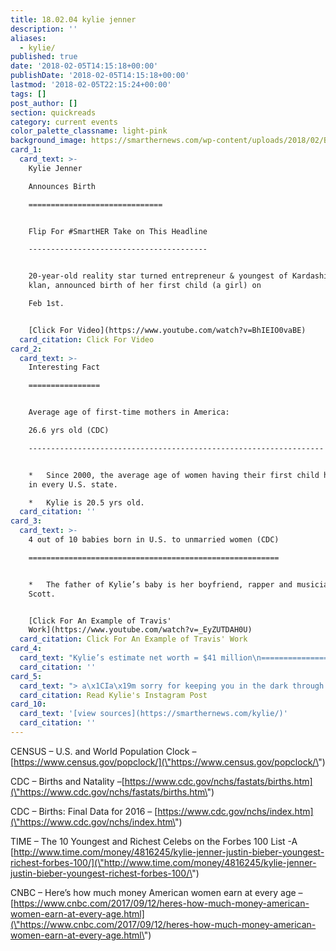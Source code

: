 ```yaml
---
title: 18.02.04 kylie jenner
description: ''
aliases:
  - kylie/
published: true
date: '2018-02-05T14:15:18+00:00'
publishDate: '2018-02-05T14:15:18+00:00'
lastmod: '2018-02-05T22:15:24+00:00'
tags: []
post_author: []
section: quickreads
category: current events
color_palette_classname: light-pink
background_image: https://smarthernews.com/wp-content/uploads/2018/02/Baby-360x360.jpeg
card_1:
  card_text: >-
    Kylie Jenner  

    Announces Birth

    ==============================


    Flip For #SmartHER Take on This Headline

    ----------------------------------------


    20-year-old reality star turned entrepreneur & youngest of Kardashian-Jenner
    klan, announced birth of her first child (a girl) on  

    Feb 1st.


    [Click For Video](https://www.youtube.com/watch?v=BhIEIO0vaBE)
  card_citation: Click For Video
card_2:
  card_text: >-
    Interesting Fact

    ================


    Average age of first-time mothers in America:  

    26.6 yrs old (CDC)

    ------------------------------------------------------------------


    *   Since 2000, the average age of women having their first child has risen
    in every U.S. state.

    *   Kylie is 20.5 yrs old.
  card_citation: ''
card_3:
  card_text: >-
    4 out of 10 babies born in U.S. to unmarried women (CDC)

    ========================================================


    *   The father of Kylie’s baby is her boyfriend, rapper and musician Travis
    Scott.


    [Click For An Example of Travis'
    Work](https://www.youtube.com/watch?v=_EyZUTDAH0U)
  card_citation: Click For An Example of Travis' Work
card_4:
  card_text: "Kylie’s estimate net worth = $41 million\n========================================\n\n*   She’s the youngest on Forbesa\x19 rankings of 100 highest-paid celebrities.\n*   In 2017, the median annual income for American women aged 20 – 24 was $26,416."
  card_citation: ''
card_5:
  card_text: "> a\x1CIa\x19m sorry for keeping you in the dark through all the assumptions. I understand youa\x19re used to me bringing you along on all my journeys. my pregnancy was one I chose not to do in front of the world.a\x1D\n\n[Read Kylie's Instagram Post](https://www.instagram.com/p/BeycUmgFTWb/?hl=en&taken-by=kyliejenner)"
  card_citation: Read Kylie's Instagram Post
card_10:
  card_text: '[view sources](https://smarthernews.com/kylie/)'
  card_citation: ''
---
```

CENSUS – U.S. and World Population Clock – [https://www.census.gov/popclock/](\"https://www.census.gov/popclock/\")

CDC – Births and Natality –[https://www.cdc.gov/nchs/fastats/births.htm](\"https://www.cdc.gov/nchs/fastats/births.htm\")

CDC – Births: Final Data for 2016 – [https://www.cdc.gov/nchs/index.htm](\"https://www.cdc.gov/nchs/index.htm\")

TIME – The 10 Youngest and Richest Celebs on the Forbes 100 List -A [http://www.time.com/money/4816245/kylie-jenner-justin-bieber-youngest-richest-forbes-100/](\"http://www.time.com/money/4816245/kylie-jenner-justin-bieber-youngest-richest-forbes-100/\")

CNBC – Here’s how much money American women earn at every age – [https://www.cnbc.com/2017/09/12/heres-how-much-money-american-women-earn-at-every-age.html](\"https://www.cnbc.com/2017/09/12/heres-how-much-money-american-women-earn-at-every-age.html\")